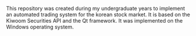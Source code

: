 This repository was created during my undergraduate years to implement an automated trading system for the korean stock market. It is based on the Kiwoom Securities API and the Qt framework. It was implemented on the Windows operating system.
